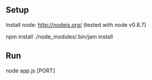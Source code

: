 Setup
-----

Install node: http://nodejs.org/ (tested with node v0.8.7)

npm install
./node_modules/.bin/jam install

Run
---

node app.js [PORT]